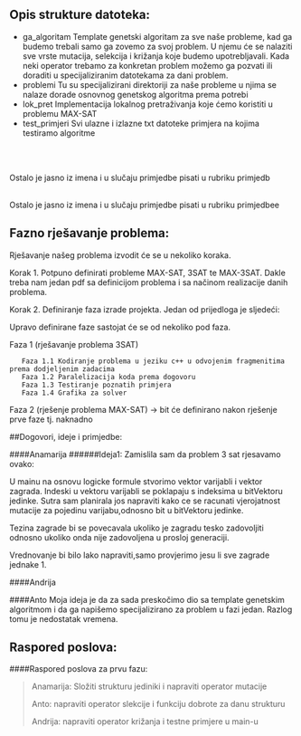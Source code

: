 ## Opis strukture datoteka:
<ul>
<li>ga_algoritam 
 Template genetski algoritam za sve naše probleme, kad ga budemo trebali samo ga zovemo za svoj problem. U njemu će se nalaziti sve vrste mutacija, selekcija i križanja koje budemo upotrebljavali. Kada neki operator trebamo za konkretan problem možemo ga pozvati ili doraditi u specijaliziranim datotekama za dani 
 problem.</li>

<li>problemi 
 Tu su specijalizirani direktoriji za naše probleme u njima se nalaze dorade osnovnog genetskog algoritma prema potrebi
</li>

<li>lok_pret
 Implementacija lokalnog pretraživanja koje ćemo koristiti u problemu MAX-SAT
</li>
<li>test_primjeri
 Svi ulazne i izlazne txt datoteke primjera na kojima testiramo algoritme
</li>
</ul>
<br />
<br />

Ostalo je jasno iz imena i u slučaju primjedbe pisati u rubriku primjedb<br />
<br />

Ostalo je jasno iz imena i u slučaju primjedbe pisati u rubriku primjedbee





## Fazno rješavanje problema:

Rješavanje našeg problema izvodit će se u nekoliko koraka.

Korak 1.
Potpuno definirati probleme MAX-SAT, 3SAT te  MAX-3SAT. Dakle treba nam jedan pdf sa definicijom problema i sa načinom realizacije danih problema. 

Korak 2.
Definiranje faza izrade projekta. Jedan od prijedloga je sljedeći:

Upravo definirane faze sastojat će se od nekoliko pod faza.

Faza 1 (rješavanje problema 3SAT)
       
       Faza 1.1 Kodiranje problema u jeziku c++ u odvojenim fragmenitima prema dodjeljenim zadacima
       Faza 1.2 Paralelizacija koda prema dogovoru
       Faza 1.3 Testiranje poznatih primjera
       Faza 1.4 Grafika za solver
Faza 2 (rješenje problema MAX-SAT)
      -> bit će definirano nakon rješenje prve faze tj. naknadno 

##Dogovori, ideje i primjedbe:

####Anamarija
######Ideja1:
Zamislila sam da problem 3 sat rjesavamo ovako:

U mainu na osnovu logicke formule stvorimo vektor varijabli i vektor zagrada.
Indeski u vektoru varijabli se poklapaju s indeksima u bitVektoru jedinke.
Sutra sam planirala jos napraviti kako ce se racunati vjerojatnost mutacije za pojedinu varijabu,odnosno bit u bitVektoru jedinke.

Tezina zagrade bi se povecavala ukoliko je zagradu tesko zadovoljiti odnosno ukoliko onda nije zadovoljena u prosloj generaciji.

Vrednovanje bi bilo lako napraviti,samo provjerimo jesu li sve zagrade jednake 1.

####Andrija

####Anto
Moja ideja je da za sada preskočimo dio sa template genetskim algoritmom i da ga napišemo specijalizirano za problem u fazi jedan. Razlog tomu je nedostatak
 vremena.

## Raspored poslova:

####Raspored poslova za prvu fazu:

>
>Anamarija: Složiti strukturu jediniki i napraviti operator mutacije
>
>Anto: napraviti operator slekcije i funkciju dobrote za danu strukturu
>
>Andrija: napraviti operator križanja i testne primjere u main-u
>


